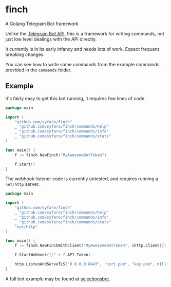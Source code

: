 # finch

A Golang Telegram Bot framework

Unlike the [Telegram Bot API](https://github.com/go-telegram-bot-api/telegram-bot-api), this is a framework for writing commands, not just low level dealings with the API directly.

It currently is in its early infancy and needs lots of work. Expect frequent breaking changes.

You can see how to write some commands from the example commands provided in the `commands` folder.

## Example

It's fairly easy to get this bot running, it requires few lines of code.

```go
package main

import (
	"github.com/syfaro/finch"
	_ "github.com/syfaro/finch/commands/help"
	_ "github.com/syfaro/finch/commands/info"
	_ "github.com/syfaro/finch/commands/stats"
)

func main() {
	f := finch.NewFinch("MyAwesomeBotToken")

	f.Start()
}
```

The webhook listener code is currently untested, and requires running a `net/http` server.

```go
package main

import (
	"github.com/syfaro/finch"
	_ "github.com/syfaro/finch/commands/help"
	_ "github.com/syfaro/finch/commands/info"
	_ "github.com/syfaro/finch/commands/stats"
	"net/http"
)

func main() {
	f := finch.NewFinchWithClient("MyAwesomeBotToken", &http.Client{})

	f.StartWebhook("/" + f.API.Token)

	http.ListenAndServeTLS("0.0.0.0:8443", "cert.pem", "key.pem", nil)
}
```

A full bot example may be found at [selectionsbot](https://github.com/Syfaro/selectionsbot).
